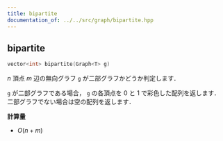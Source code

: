 ```yaml
---
title: bipartite
documentation_of: ../../src/graph/bipartite.hpp
---
```


## bipartite

```cpp
vector<int> bipartite(Graph<T> g)
```

$n$ 頂点 $m$ 辺の無向グラフ `g` が二部グラフかどうか判定します．

`g` が二部グラフである場合， `g` の各頂点を $0$ と $1$ で彩色した配列を返します．<br>
二部グラフでない場合は空の配列を返します．

**計算量**

- $O(n + m)$